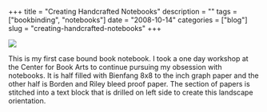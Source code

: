 +++
title = "Creating Handcrafted Notebooks"
description = ""
tags = ["bookbinding", "notebooks"]
date = "2008-10-14"
categories = ["blog"]
slug = "creating-handcrafted-notebooks"
+++



  <div class="notebook-screenshot"><img src="//media.konigi.com/notebook/my-first-notebook-2.jpg" class="notebook-image" /></div><p>This is my first case bound book notebook. I took a one day workshop at the Center for Book Arts to continue pursuing my obsession with notebooks. It is half filled with Bienfang 8x8 to the inch graph paper and the other half is Borden and Riley bleed proof paper. The section of papers is stitched into a text block that is drilled on left side to create this landscape orientation.</p>
    
  
